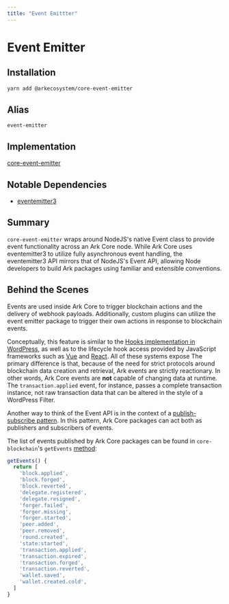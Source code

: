 ```yaml
---
title: "Event Emittter"
---
```


# Event Emitter

## Installation

```bash
yarn add @arkecosystem/core-event-emitter
```

## **Alias**

`event-emitter`

## **Implementation**

[core-event-emitter](https://github.com/ArkEcosystem/core/tree/develop/packages/core-event-emitter)

## Notable Dependencies

- [eventemitter3](https://github.com/primus/eventemitter3)

## Summary

`core-event-emitter` wraps around NodeJS's native Event class to provide event functionality across an Ark Core node. While Ark Core uses eventemitter3 to utilize fully asynchronous event handling, the eventemitter3 API mirrors that of NodeJS's Event API, allowing Node developers to build Ark packages using familiar and extensible conventions.

## Behind the Scenes

Events are used inside Ark Core to trigger blockchain actions and the delivery of webhook payloads. Additionally, custom plugins can utilize the event emitter package to trigger their own actions in response to blockchain events.

Conceptually, this feature is similar to the [Hooks implementation in WordPress](https://codex.wordpress.org/Plugin_API), as well as to the lifecycle hook access provided by JavaScript frameworks such as [Vue](https://vuejs.org/v2/guide/instance.html#Instance-Lifecycle-Hooks) and [React](https://reactjs.org/docs/state-and-lifecycle.html). All of these systems expose  The primary difference is that, because of the need for strict protocols around blockchain data creation and retrieval, Ark events are strictly reactionary. In other words, Ark Core events are **not** capable of changing data at runtime. The `transaction.applied` event, for instance, passes a complete transaction instance, not raw transaction data that can be altered in the style of a WordPress Filter.

Another way to think of the Event API is in the context of a [publish-subscribe pattern](https://en.wikipedia.org/wiki/Publish%E2%80%93subscribe_pattern). In this pattern, Ark Core packages can act both as publishers and subscribers of events. 

The list of events published by Ark Core packages can be found in `core-blockchain`'s `getEvents` [method](https://github.com/ArkEcosystem/core/blob/develop/packages/core-blockchain/lib/blockchain.js#L638):

```js
getEvents() {
  return [
    'block.applied',
    'block.forged',
    'block.reverted',
    'delegate.registered',
    'delegate.resigned',
    'forger.failed',
    'forger.missing',
    'forger.started',
    'peer.added',
    'peer.removed',
    'round.created',
    'state:started',
    'transaction.applied',
    'transaction.expired',
    'transaction.forged',
    'transaction.reverted',
    'wallet.saved',
    'wallet.created.cold',
  ]
}
```
